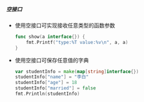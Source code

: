 ##### 空接口
- 使用空接口可实现接收任意类型的函数参数
  ``` go
  func show(a interface{}) {
      fmt.Printf("type:%T value:%v\n", a, a)
  }
  ```
- 使用空接口可保存任意值的字典
  ``` go
  var studentInfo = make(map[string]interface{})
  studentInfo["name"] = "李白"
  studentInfo["age"] = 18
  studentInfo["married"] = false
  fmt.Println(studentInfo)
  ```